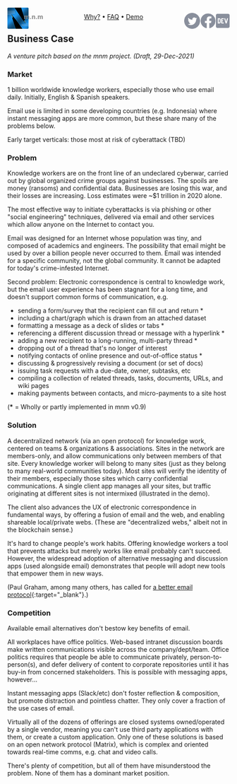 <script src="//gc.zgo.at/count.js" async
        data-goatcounter="https://mnmnotmail.goatcounter.com/count"></script>

<div style="text-align:center">
   <a href="/"><img align="left" style="margin-top:-12px" src="logo-48-bleed-bright.png">
      <div style="float:left; margin-left:-0.75em; font-weight:bold; color:#888">m.n.m</div></a>
   <a href="https://dev.to/mnmnotmail"      ><img height="36" align="right" src="icon-dev-gray.svg"></a>
   <a href="https://facebook.com/mnmnotmail"><img height="36" align="right" src="icon-fb-gray-58.png"></a>
   <a href="https://twitter.com/mnmnotmail" ><img height="36" align="right" src="icon-tw-gray.svg"></a>
   <a href="/rationale.html">Why?</a> &bull;
   <a href="/faq.html">FAQ</a> &bull;
   <a href="/demo.html">Demo</a>
</div>

## Business Case

_A venture pitch based on the mnm project. (Draft, 29-Dec-2021)_

### Market

1 billion worldwide knowledge workers, especially those who use email daily. 
Initially, English & Spanish speakers.

Email use is limited in some developing countries (e.g. Indonesia) where instant messaging apps are more common, 
but these share many of the problems below.

Early target verticals: those most at risk of cyberattack (TBD)

### Problem

Knowledge workers are on the front line of an undeclared cyberwar, 
carried out by global organized crime groups against businesses. 
The spoils are money (ransoms) and confidential data. 
Businesses are losing this war, and their losses are increasing. 
Loss estimates were ~$1 trillion in 2020 alone.

The most effective way to initiate cyberattacks is via phishing or other "social engineering" techniques, 
delivered via email and other services which allow anyone on the Internet to contact you.

Email was designed for an Internet whose population was tiny, and composed of academics and engineers. 
The possibility that email might be used by over a billion people never occurred to them. 
Email was intended for a specific community, not the global community. 
It cannot be adapted for today's crime-infested Internet.

Second problem: Electronic correspondence is central to knowledge work, 
but the email user experience has been stagnant for a long time, 
and doesn't support common forms of communication, e.g.
- sending a form/survey that the recipient can fill out and return *
- including a chart/graph which is drawn from an attached dataset
- formatting a message as a deck of slides or tabs *
- referencing a different discussion thread or message with a hyperlink *
- adding a new recipient to a long-running, multi-party thread *
- dropping out of a thread that's no longer of interest
- notifying contacts of online presence and out-of-office status *
- discussing & progressively revising a document (or set of docs)
- issuing task requests with a due-date, owner, subtasks, etc
- compiling a collection of related threads, tasks, documents, URLs, and wiki pages
- making payments between contacts, and micro-payments to a site host

(__*__ = Wholly or partly implemented in mnm v0.9)

### Solution

A decentralized network (via an open protocol) for knowledge work, centered on teams & organizations & associations. 
Sites in the network are members-only, and allow communications only between members of that site. 
Every knowledge worker will belong to many sites (just as they belong to many real-world communities today). 
Most sites will verify the identity of their members, especially those sites which carry confidential communications.
A single client app manages all your sites, but traffic originating at different sites is not intermixed 
(illustrated in the demo).

The client also advances the UX of electronic correspondence in fundamental ways, by offering a fusion of email and the web, 
and enabling shareable local/private webs.
(These are "decentralized webs," albeit not in the blockchain sense.)

It's hard to change people's work habits. 
Offering knowledge workers a tool that prevents attacks but merely works like email probably can't succeed. 
However, the widespread adoption of alternative messaging and discussion apps (used alongside email) 
demonstrates that people will adopt new tools that empower them in new ways.

(Paul Graham, among many others, has called for [a better email protocol](http://www.paulgraham.com/ambitious.html){:target="_blank"}.)

### Competition

Available email alternatives don't bestow key benefits of email.

All workplaces have office politics. 
Web-based intranet discussion boards make written communications visible across the company/dept/team. 
Office politics requires that people be able to communicate privately, person-to-person(s), 
and defer delivery of content to corporate repositories until it has buy-in from concerned stakeholders. 
This is possible with messaging apps, however...

Instant messaging apps (Slack/etc) don't foster reflection & composition, but promote distraction and pointless chatter. 
They only cover a fraction of the use cases of email.

Virtually all of the dozens of offerings are closed systems owned/operated by a single vendor, 
meaning you can't use third party applications with them, or create a custom application. 
Only one of these solutions is based on an open network protocol 
(Matrix), which is complex and oriented towards real-time comms, e.g. chat and video calls.

There's plenty of competition, but all of them have misunderstood the problem. 
None of them has a dominant market position.
